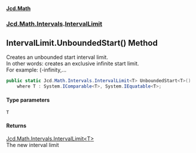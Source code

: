 #### [Jcd.Math](index.md 'index')
### [Jcd.Math.Intervals](Jcd.Math.Intervals.md 'Jcd.Math.Intervals').[IntervalLimit](Jcd.Math.Intervals.IntervalLimit.md 'Jcd.Math.Intervals.IntervalLimit')

## IntervalLimit.UnboundedStart<T>() Method

Creates an unbounded start interval limit.  
In other words: creates an exclusive infinite start limit.    
For example: (-infinity,...

```csharp
public static Jcd.Math.Intervals.IntervalLimit<T> UnboundedStart<T>()
    where T : System.IComparable<T>, System.IEquatable<T>;
```
#### Type parameters

<a name='Jcd.Math.Intervals.IntervalLimit.UnboundedStart_T_().T'></a>

`T`

#### Returns
[Jcd.Math.Intervals.IntervalLimit&lt;](Jcd.Math.Intervals.IntervalLimit_T_.md 'Jcd.Math.Intervals.IntervalLimit<T>')[T](Jcd.Math.Intervals.IntervalLimit.UnboundedStart_T_().md#Jcd.Math.Intervals.IntervalLimit.UnboundedStart_T_().T 'Jcd.Math.Intervals.IntervalLimit.UnboundedStart<T>().T')[&gt;](Jcd.Math.Intervals.IntervalLimit_T_.md 'Jcd.Math.Intervals.IntervalLimit<T>')  
The new interval limit